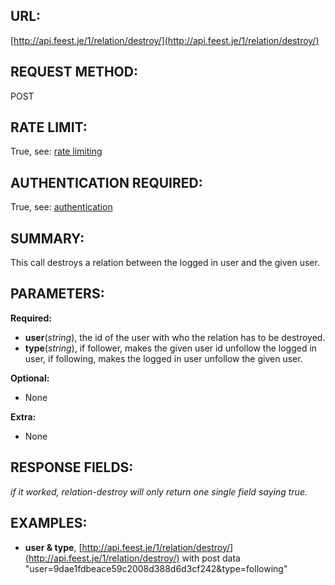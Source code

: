 URL:
----
[http://api.feest.je/1/relation/destroy/](http://api.feest.je/1/relation/destroy/)

REQUEST METHOD:
---------------
POST

RATE LIMIT:
-----------
True, see: [rate limiting](parts/rate-limiting.md)

AUTHENTICATION REQUIRED:
------------------------
True, see: [authentication](parts/authentication.md)

SUMMARY:
--------
This call destroys a relation between the logged in user and the given user.

PARAMETERS:
-----------

**Required:**

 - **user**(*string*), the id of the user with who the relation has to be destroyed.
 - **type**(*string*), if follower, makes the given user id unfollow the logged in user, if following, makes the logged in user unfollow the given user.

**Optional:**

 - None

**Extra:**

 - None
 
RESPONSE FIELDS:
----------------

*if it worked, relation-destroy will only return one single field saying true.*

EXAMPLES:
---------
- **user & type**, [http://api.feest.je/1/relation/destroy/](http://api.feest.je/1/relation/destroy/) with post data "user=9dae1fdbeace59c2008d388d6d3cf242&type=following"